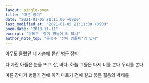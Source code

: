 ```yaml
---
layout: single-poem
title: "마른 장미"
date: "2021-01-05 21:11:00 +0900"
last_modified_at: "2021-01-05 21:11:00 +0900"
poem-date: "2018-11-11"
excerpt: "윤동주 '장미 병들어'의 답시"
author_note_top: "윤동주 '장미 병들어'의 답시"
---
```

아무도 몰랐던 네 가슴에 묻힌 병든 장미

다 자란 아들은 눈을 뜨고
산, 바다, 하늘
그들은 다시 너를 본다 우리를 본다

마른 장미가 병들기 전에
아직 마르기 전에
깊고 붉은 젊음의 박제를
